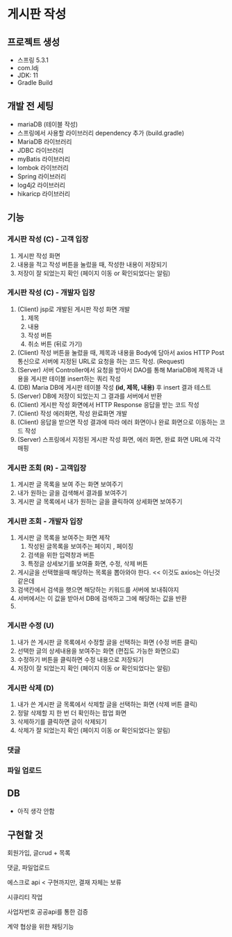 # 게시판 작성

## 프로젝트 생성
- 스프링 5.3.1
- com.ldj
- JDK: 11
- Gradle Build

## 개발 전 세팅
- mariaDB (테이블 작성)
- 스프링에서 사용할 라이브러리 dependency 추가 (build.gradle)
- MariaDB 라이브러리
- JDBC 라이브러리
- myBatis 라이브러리
- lombok 라이브러리
- Spring 라이브러리
- log4j2 라이브러리
- hikaricp 라이브러리

## 기능

### 게시판 작성 (C) - 고객 입장
1. 게시판 작성 화면
2. 내용을 적고 작성 버튼을 눌렀을 때, 작성한 내용이 저장되기
3. 저장이 잘 되었는지 확인 (페이지 이동 or 확인되었다는 알림)

### 게시판 작성 (C) - 개발자 입장
1. (Client) jsp로 개발된 게시판 작성 화면 개발
    1. 제목
    2. 내용
    3. 작성 버튼
    4. 취소 버튼 (뒤로 가기)
2. (Client) 작성 버튼을 눌렀을 때, 제목과 내용을 Body에 담아서 axios HTTP Post 통신으로 서버에 지정된 URL로 요청을 하는 코드 작성. (Request)
3. (Server) 서버 Controller에서 요청을 받아서 DAO를 통해 MariaDB에 제목과 내용을 게시판 테이블 insert하는 쿼리 작성
4. (DB) Maria DB에 게시판 테이블 작성 **(id, 제목, 내용)** 후 insert 결과 테스트
5. (Server) DB에 저장이 되었는지 그 결과를 서버에서 반환
6. (Client) 게시판 작성 화면에서 HTTP Response 응답을 받는 코드 작성
7. (Client) 작성 에러화면, 작성 완료화면 개발
8. (Client) 응답을 받으면 작성 결과에 따라 에러 화면이나 완료 화면으로 이동하는 코드 작성
9. (Server) 스프링에서 지정된 게시판 작성 화면, 에러 화면, 완료 화면 URL에 각각 매핑

### 게시판 조회 (R) - 고객입장
1. 게시판 글 목록을 보여 주는 화면 보여주기
2. 내가 원하는 글을 검색해서 결과를 보여주기
3. 게시판 글 목록에서 내가 원하는 글을 클릭하여 상세화면 보여주기

### 게시판 조회 - 개발자 입장 
1. 게시판 글 목록을 보여주는 화면 제작
   1. 작성된 글목록을 보여주는 페이지 , 페이징
   2. 검색을 위한 입력창과 버튼 
   3. 특정글 상세보기를 보여줄 화면, 수정, 삭제 버튼
2. 게시글을 선택했을때 해당하는 목록을 뽑아와야 한다. << 이것도 axios는 아닌것 같은데  
3. 검색칸에서 검색을 햇으면 해당하는 키워드를 서버에 보내줘야지 
4. 서버에서는 이 값을 받아서 DB에 검색하고 그에 해당하는 값을 반환 
5. 

### 게시판 수정 (U)
1. 내가 쓴 게시판 글 목록에서 수정할 글을 선택하는 화면 (수정 버튼 클릭)
2. 선택한 글의 상세내용을 보여주는 화면 (편집도 가능한 화면으로)
3. 수정하기 버튼을 클릭하면 수정 내용으로 저장되기
4. 저장이 잘 되었는지 확인 (페이지 이동 or 확인되었다는 알림)

### 게시판 삭제 (D)
1. 내가 쓴 게시판 글 목록에서 삭제할 글을 선택하는 화면 (삭제 버튼 클릭)
2. 정말 삭제할 지 한 번 더 확인하는 팝업 화면
3. 삭제하기를 클릭하면 글이 삭제되기
4. 삭제가 잘 되었는지 확인 (페이지 이동 or 확인되었다는 알림)

### 댓글

### 파일 업로드

## DB
- 아직 생각 안함

## 구현할 것

회원가입, 글crud + 목록

댓글, 파일업로드

에스크로 api < 구현까지만, 결재 자체는 보류

시큐리티 작업

사업자번호 공공api를 통한 검증

계약 협상을 위한 채팅기능 


